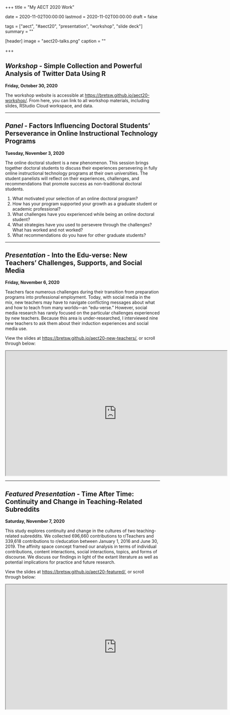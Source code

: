 +++
title = "My AECT 2020 Work"

date = 2020-11-02T00:00:00
lastmod = 2020-11-02T00:00:00
draft = false

tags = ["aect", "#aect20", "presentation", "workshop", "slide deck"]
summary = ""

[header]
image = "aect20-talks.png"
caption = ""

+++

## *Workshop* - Simple Collection and Powerful Analysis of Twitter Data Using R

**Friday, October 30, 2020**

The workshop website is accessible at https://bretsw.github.io/aect20-workshop/. From here, you can link to all workshop materials, including slides, RStudio Cloud workspace, and data.

---

## *Panel* - Factors Influencing Doctoral Students’ Perseverance in Online Instructional Technology Programs

**Tuesday, November 3, 2020**

The online doctoral student is a new phenomenon. This session brings together doctoral students to discuss their experiences persevering in fully online instructional technology programs at their own universities. The student panelists will reflect on their experiences, challenges, and recommendations that promote success as non-traditional doctoral students.

1. What motivated your selection of an online doctoral program?
1. How has your program supported your growth as a graduate student or academic professional?
1. What challenges have you experienced while being an online doctoral student?
1. What strategies have you used to persevere through the challenges? What has worked and not worked?
1. What recommendations do you have for other graduate students?

---

## *Presentation* - Into the Edu-verse: New Teachers’ Challenges, Supports, and Social Media

**Friday, November 6, 2020**

Teachers face numerous challenges during their transition from preparation programs into professional employment. Today, with social media in the mix, new teachers may have to navigate conflicting messages about what and how to teach from many worlds—an “edu-verse.” However, social media research has rarely focused on the particular challenges experienced by new teachers. Because this area is under-researched, I interviewed nine new teachers to ask them about their induction experiences and social media use.

View the slides at https://bretsw.github.io/aect20-new-teachers/, or scroll through below:

<iframe id="Into the Edu-verse slide deck"
    title="Into the Edu-verse slide deck"
    width="720"
    height="405"
    src="https://bretsw.github.io/aect20-new-teachers/">
</iframe>

---

## *Featured Presentation* - Time After Time: Continuity and Change in Teaching-Related Subreddits

**Saturday, November 7, 2020**

This study explores continuity and change in the cultures of two teaching-related subreddits. We collected 696,660 contributions to r/Teachers and 339,618 contributions to r/education between January 1, 2016 and June 30, 2019. The affinity space concept framed our analysis in terms of individual contributions, content interactions, social interactions, topics, and forms of discourse. We discuss our findings in light of the extant literature as well as potential implications for practice and future research.

View the slides at https://bretsw.github.io/aect20-featured/, or scroll through below:

<iframe id="Time After Time slide deck"
    title="Time After Time slide deck"
    width="720"
    height="405"
    src="https://bretsw.github.io/aect20-featured/">
</iframe>